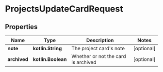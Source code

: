 
# ProjectsUpdateCardRequest

## Properties
Name | Type | Description | Notes
------------ | ------------- | ------------- | -------------
**note** | **kotlin.String** | The project card&#39;s note |  [optional]
**archived** | **kotlin.Boolean** | Whether or not the card is archived |  [optional]



